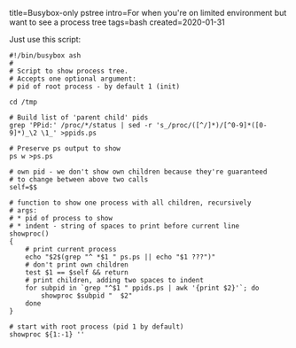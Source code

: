 title=Busybox-only pstree
intro=For when you're on limited environment but want to see a process tree
tags=bash
created=2020-01-31

Just use this script:

	#!/bin/busybox ash
	#
	# Script to show process tree.
	# Accepts one optional argument:
	# pid of root process - by default 1 (init)

	cd /tmp

	# Build list of 'parent child' pids
	grep 'PPid:' /proc/*/status | sed -r 's_/proc/([^/]*)/[^0-9]*([0-9]*)_\2 \1_' >ppids.ps

	# Preserve ps output to show
	ps w >ps.ps

	# own pid - we don't show own children because they're guaranteed
	# to change between above two calls
	self=$$

	# function to show one process with all children, recursively
	# args:
	# * pid of process to show
	# * indent - string of spaces to print before current line
	showproc()
	{
		# print current process
		echo "$2$(grep "^ *$1 " ps.ps || echo "$1 ???")"
		# don't print own children
		test $1 == $self && return
		# print children, adding two spaces to indent
		for subpid in `grep "^$1 " ppids.ps | awk '{print $2}'`; do
			showproc $subpid "  $2"
		done
	}

	# start with root process (pid 1 by default)
	showproc ${1:-1} ''

<script src="/microlight.js"></script>
